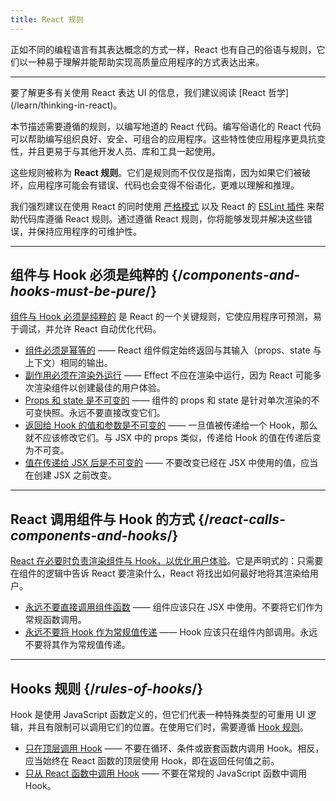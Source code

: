 ```yaml
---
title: React 规则
---
```


<Intro>
正如不同的编程语言有其表达概念的方式一样，React 也有自己的俗语与规则，它们以一种易于理解并能帮助实现高质量应用程序的方式表达出来。
</Intro>

<InlineToc />

---

<Note>
要了解更多有关使用 React 表达 UI 的信息，我们建议阅读 [React 哲学](/learn/thinking-in-react)。
</Note>

本节描述需要遵循的规则，以编写地道的 React 代码。编写俗语化的 React 代码可以帮助编写组织良好、安全、可组合的应用程序。这些特性使应用程序更具抗变性，并且更易于与其他开发人员、库和工具一起使用。

这些规则被称为 **React 规则**。它们是规则而不仅仅是指南，因为如果它们被破坏，应用程序可能会有错误、代码也会变得不俗语化，更难以理解和推理。

我们强烈建议在使用 React 的同时使用 [严格模式](/reference/react/StrictMode) 以及 React 的 [ESLint 插件](https://www.npmjs.com/package/eslint-plugin-react-hooks) 来帮助代码库遵循 React 规则。通过遵循 React 规则，你将能够发现并解决这些错误，并保持应用程序的可维护性。

---

## 组件与 Hook 必须是纯粹的 {/*components-and-hooks-must-be-pure*/}

[组件与 Hook 必须是纯粹的](/reference/rules/components-and-hooks-must-be-pure) 是 React 的一个关键规则，它使应用程序可预测，易于调试，并允许 React 自动优化代码。

* [组件必须是幂等的](/reference/rules/components-and-hooks-must-be-pure#components-and-hooks-must-be-idempotent) —— React 组件假定始终返回与其输入（props、state 与上下文）相同的输出。
* [副作用必须在渲染外运行](/reference/rules/components-and-hooks-must-be-pure#side-effects-must-run-outside-of-render) —— Effect 不应在渲染中运行，因为 React 可能多次渲染组件以创建最佳的用户体验。
* [Props 和 state 是不可变的](/reference/rules/components-and-hooks-must-be-pure#props-and-state-are-immutable) —— 组件的 props 和 state 是针对单次渲染的不可变快照。永远不要直接改变它们。
* [返回给 Hook 的值和参数是不可变的](/reference/rules/components-and-hooks-must-be-pure#return-values-and-arguments-to-hooks-are-immutable) —— 一旦值被传递给一个 Hook，那么就不应该修改它们。与 JSX 中的 props 类似，传递给 Hook 的值在传递后变为不可变。
* [值在传递给 JSX 后是不可变的](/reference/rules/components-and-hooks-must-be-pure#values-are-immutable-after-being-passed-to-jsx) —— 不要改变已经在 JSX 中使用的值，应当在创建 JSX 之前改变。

---

## React 调用组件与 Hook 的方式 {/*react-calls-components-and-hooks*/}

[React 在必要时负责渲染组件与 Hook，以优化用户体验](/reference/rules/react-calls-components-and-hooks)。它是声明式的：只需要在组件的逻辑中告诉 React 要渲染什么，React 将找出如何最好地将其渲染给用户。

* [永远不要直接调用组件函数](/reference/rules/react-calls-components-and-hooks#never-call-component-functions-directly) —— 组件应该只在 JSX 中使用。不要将它们作为常规函数调用。
* [永远不要将 Hook 作为常规值传递](/reference/rules/react-calls-components-and-hooks#never-pass-around-hooks-as-regular-values) —— Hook 应该只在组件内部调用。永远不要将其作为常规值传递。 

---

## Hooks 规则 {/*rules-of-hooks*/}

Hook 是使用 JavaScript 函数定义的，但它们代表一种特殊类型的可重用 UI 逻辑，并且有限制可以调用它们的位置。在使用它们时，需要遵循 [Hook 规则](/reference/rules/rules-of-hooks)。

* [只在顶层调用 Hook](/reference/rules/rules-of-hooks#only-call-hooks-at-the-top-level) —— 不要在循环、条件或嵌套函数内调用 Hook。相反，应当始终在 React 函数的顶层使用 Hook，即在返回任何值之前。
* [只从 React 函数中调用 Hook](/reference/rules/rules-of-hooks#only-call-hooks-from-react-functions) —— 不要在常规的 JavaScript 函数中调用 Hook。
